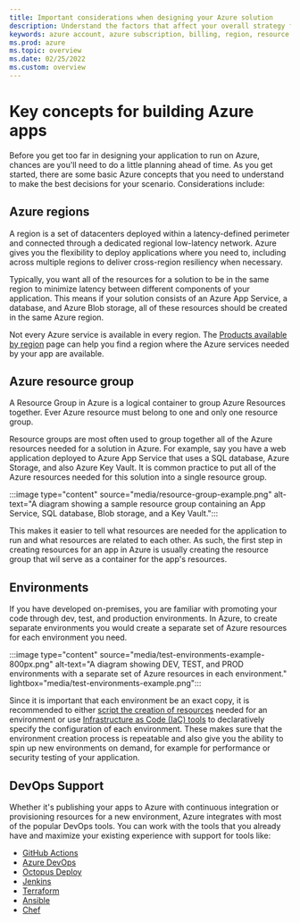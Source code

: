```yaml
---
title: Important considerations when designing your Azure solution
description: Understand the factors that affect your overall strategy for designing an Azure solution.
keywords: azure account, azure subscription, billing, region, resource groups
ms.prod: azure
ms.topic: overview
ms.date: 02/25/2022
ms.custom: overview
---
```


# Key concepts for building Azure apps

Before you get too far in designing your application to run on Azure, chances are you'll need to do a little planning ahead of time.  As you get started, there are some basic Azure concepts that you need to understand to make the best decisions for your scenario.  Considerations include:

## Azure regions

A region is a set of datacenters deployed within a latency-defined perimeter and connected through a dedicated regional low-latency network. Azure gives you the flexibility to deploy applications where you need to, including across multiple regions to deliver cross-region resiliency when necessary.

Typically, you want all of the resources for a solution to be in the same region to minimize latency between different components of your application.  This means if your solution consists of an Azure App Service, a database, and Azure Blob storage, all of these resources should be created in the same Azure region.

Not every Azure service is available in every region.  The [Products available by region](https://azure.microsoft.com/global-infrastructure/services/?products=all) page can help you find a region where the Azure services needed by your app are available.

## Azure resource group

A Resource Group in Azure is a logical container to group Azure Resources together.  Ever Azure resource must belong to one and only one resource group.

Resource groups are most often used to group together all of the Azure resources needed for a solution in Azure.  For example, say you have a web application deployed to Azure App Service that uses a SQL database, Azure Storage, and also Azure Key Vault.  It is common practice to put all of the Azure resources needed for this solution into a single resource group.  

:::image type="content" source="media/resource-group-example.png" alt-text="A diagram showing a sample resource group containing an App Service, SQL database, Blob storage, and a Key Vault.":::

This makes it easier to tell what resources are needed for the application to run and what resources are related to each other.  As such, the first step in creating resources for an app in Azure is usually creating the resource group that wil serve as a container for the app's resources.

## Environments

If you have developed on-premises, you are familiar with promoting your code through dev, test, and production environments. In Azure, to create separate environments you would create a separate set of Azure resources for each environment you need.  

:::image type="content" source="media/test-environments-example-800px.png" alt-text="A diagram showing DEV, TEST, and PROD environments with a separate set of Azure resources in each environment." lightbox="media/test-environments-example.png":::

Since it is important that each environment be an exact copy, it is recommended to either [script the creation of resources](./azure-developer-create-resources#command-line-tools.md) needed for an environment or use [Infrastructure as Code (IaC) tools](./azure-developer-create-resources.md#infrastructure-as-code-tools) to declaratively specify the configuration of each environment.  These makes sure that the environment creation process is repeatable and also give you the ability to spin up new environments on demand, for example for performance or security testing of your application.

## DevOps Support

Whether it's publishing your apps to Azure with continuous integration or provisioning resources for a new environment, Azure integrates with most of the popular DevOps tools. You can work with the tools that you already have and maximize your existing experience with support for tools like:

- [GitHub Actions](/azure/developer/github/github-actions)
- [Azure DevOps](/azure/devops/)
- [Octopus Deploy](https://octopus.com/docs/infrastructure/deployment-targets/azure)
- [Jenkins](/azure/developer/jenkins/)
- [Terraform](/azure/developer/terraform/)
- [Ansible](/azure/developer/ansible/)
- [Chef](https://docs.chef.io/azure_portal)

